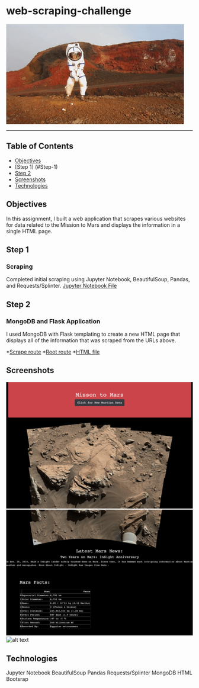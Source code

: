 # web-scraping-challenge

![alt text](Images/mars.gif)

- - - - - - - - - - - - - - - - - - - - - - - - - - - - - - - - - - - - - - - - -

## Table of Contents
* [Objectives](#objectives)
* [Step 1] (#Step-1)
* [Step 2](#Step-2)
* [Screenshots](#Screenshots)
* [Technologies](#technologies)

## Objectives

In this assignment, I built a web application that scrapes various websites for data related to the Mission to Mars and displays the information in a single HTML page.

## Step 1

### Scraping

Completed initial scraping using Jupyter Notebook, BeautifulSoup, Pandas, and Requests/Splinter. [Jupyter Notebook File](Mission_to_Mars/mission_to_mars.ipynb)

## Step 2

### MongoDB and Flask Application

I used MongoDB with Flask templating to create a new HTML page that displays all of the information that was scraped from the URLs above.

*[Scrape route](Mission_to_Mars/scrape_mars.py)
*[Root route](Mission_to_Mars/app.py)
*[HTML file](Mission_to_Mars/templates/index.html)

## Screenshots

![alt text](Screenshots/screen1.png)
![alt text](Screenshots/screen2.png)
![alt text](Screenshots/screen3.png)





## Technologies

Jupyter Notebook
BeautifulSoup
Pandas
Requests/Splinter
MongoDB
HTML
Bootsrap



